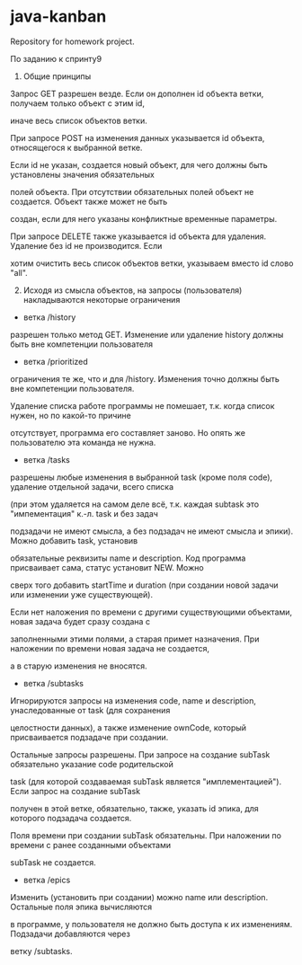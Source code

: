 # java-kanban
Repository for homework project.

По заданию к спринту9

1. Общие принципы

Запрос GET разрешен везде. Если он дополнен id объекта ветки, получаем только объект с этим id,

иначе весь список объектов ветки.

При запросе POST на изменения данных указывается id объекта, относящегося к выбранной ветке.

Если id не указан, создается новый объект, для чего должны быть установлены значения обязательных 

полей объекта. При отсутствии обязательных полей объект не создается. Объект также может не быть 

создан, если для него указаны конфликтные временные параметры.

При запросе DELETE также указывается id объекта для удаления. Удаление без id не производится. Если 

хотим очистить весь список объектов ветки, указываем вместо id слово "all".

2. Исходя из смысла объектов, на запросы (пользователя) накладываются некоторые ограничения

- ветка /history

разрешен только метод GET. Изменение или удаление history должны быть вне компетенции пользователя

- ветка /prioritized

ограничения те же, что и для /history. Изменения точно должны быть вне компетенции пользователя. 

Удаление списка работе программы не помешает, т.к. когда список нужен, но по какой-то причине

отсутствует, программа его составляет заново. Но опять же пользователю эта команда не нужна.

- ветка /tasks

разрешены любые изменения в выбранной task (кроме поля code), удаление отдельной задачи, всего списка 

(при этом удаляется на самом деле всё, т.к. каждая subtask это "импементация" к.-л. task и без задач 

подзадачи не имеют смысла, а без подзадач не имеют смысла и эпики). Можно добавить task, установив 

обязательные реквизиты name и description. Код программа присваивает сама, статус установит NEW. Можно 

сверх того добавить startTime и duration (при создании новой задачи или изменении уже существующей). 

Если нет наложения по времени с другими существующими объектами, новая задача будет сразу создана с 

заполненными этими полями, а старая примет назначения. При наложении по времени новая задача не создается, 

а в старую изменения не вносятся.

- ветка /subtasks

Игнорируются запросы на изменения code, name и description, унаследованные от task (для сохранения 

целостности данных), а также изменение ownCode, который присваивается подзадаче при создании. 

Остальные запросы разрешены. При запросе на создание subTask обязательно указание code родительской 

task (для которой создаваемая subTask является "имплементацией"). Если запрос на создание subTask 

получен в этой ветке, обязательно, также, указать id эпика, для которого подзадача создается. 

Поля времени при создании subTask обязательны. При наложении по времени с ранее созданными объектами 

subTask не создается.

- ветка /epics

Изменить (установить при создании) можно name или description. Остальные поля эпика вычисляются 

в программе, у пользователя не должно быть доступа к их изменениям. Подзадачи добавляются через 

ветку /subtasks.